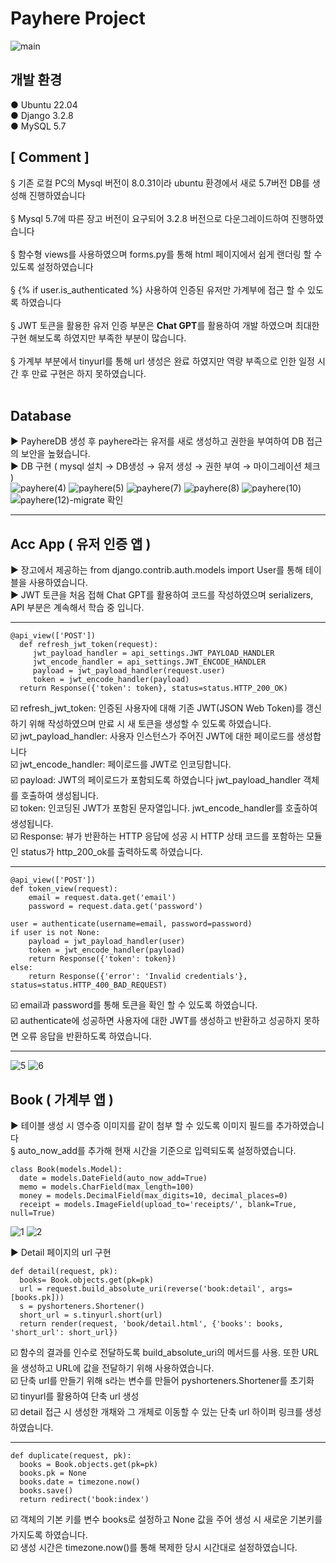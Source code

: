 # Payhere Project
![main](https://user-images.githubusercontent.com/105026915/230719007-434700a7-95c5-4bf0-85ed-4d967a532055.png)

## 개발 환경
● Ubuntu 22.04 <br>
● Django 3.2.8 <br>
● MySQL  5.7 <br>

## [ Comment ]
  § 기존 로컬 PC의 Mysql 버전이 8.0.31이라 ubuntu 환경에서 새로 5.7버전 DB를 생성해 진행하였습니다 <br><br>
  § Mysql 5.7에 따른 장고 버전이 요구되어 3.2.8 버전으로 다운그레이드하여 진행하였습니다 <br><br>
  § 함수형 views를 사용하였으며 forms.py를 통해 html 페이지에서 쉽게 랜더링 할 수 있도록 설정하였습니다 <br><br>
  § {% if user.is_authenticated %} 사용하여 인증된 유저만 가계부에 접근 할 수 있도록 하였습니다 <br><br>
  § JWT 토큰을 활용한 유저 인증 부분은 <b>Chat GPT</b>를 활용하여 개발 하였으며 최대한 구현 해보도록 하였지만 부족한 부분이 많습니다. <br><br>
  § 가계부 부분에서 tinyurl를 통해 url 생성은 완료 하였지만 역량 부족으로 인한 일정 시간 후 만료 구현은 하지 못하였습니다. <br><br>

## Database
  ▶ PayhereDB 생성 후 payhere라는 유저를 새로 생성하고 권한을 부여하여 DB 접근의 보안을 높혔습니다. <br>
  ▶ DB 구현 ( mysql 설치 → DB생성 → 유저 생성 → 권한 부여 → 마이그레이션 체크 ) <br>
  ![payhere(4)](https://user-images.githubusercontent.com/105026915/230716169-b2d618d6-460c-460d-9dfd-aaf57354df41.png)
  ![payhere(5)](https://user-images.githubusercontent.com/105026915/230716173-beebc327-5abe-4f7e-bee9-a190228581cc.png)
  ![payhere(7)](https://user-images.githubusercontent.com/105026915/230716176-235ff32c-9762-43f6-965e-49a58401ae08.png)
  ![payhere(8)](https://user-images.githubusercontent.com/105026915/230716182-df4d5f68-14a5-4094-af5e-e194d8a4deb3.png)
  ![payhere(10)](https://user-images.githubusercontent.com/105026915/230716191-b6e36572-ae92-42c0-8672-01ac58ee89cd.png)
  ![payhere(12)-migrate 확인](https://user-images.githubusercontent.com/105026915/230716192-afc47066-93ce-41a1-bc22-85c857f092e2.png)
  <hr>

## Acc App ( 유저 인증 앱 )
▶ 장고에서 제공하는 from django.contrib.auth.models import User를 통해 테이블을 사용하였습니다. <br>
▶ JWT 토큰을 처음 접해 Chat GPT를 활용하여 코드를 작성하였으며 serializers, API 부분은 계속해서 학습 중 입니다. <br>

<hr>
    
    @api_view(['POST'])
      def refresh_jwt_token(request):
         jwt_payload_handler = api_settings.JWT_PAYLOAD_HANDLER
         jwt_encode_handler = api_settings.JWT_ENCODE_HANDLER
         payload = jwt_payload_handler(request.user)
         token = jwt_encode_handler(payload)
      return Response({'token': token}, status=status.HTTP_200_OK)
☑️ refresh_jwt_token: 인증된 사용자에 대해 기존 JWT(JSON Web Token)를 갱신하기 위해 작성하였으며 만료 시 새 토큰을 생성할 수 있도록 하였습니다. <br>
☑️ jwt_payload_handler: 사용자 인스턴스가 주어진 JWT에 대한 페이로드를 생성합니다 <br>
☑️ jwt_encode_handler: 페이로드를 JWT로 인코딩합니다. <br>
☑️ payload: JWT의 페이로드가 포함되도록 하였습니다 jwt_payload_handler 객체를 호출하여 생성됩니다. <br>
☑️ token: 인코딩된 JWT가 포함된 문자열입니다. jwt_encode_handler를 호출하여 생성됩니다. <br>
☑️ Response: 뷰가 반환하는 HTTP 응답에 성공 시 HTTP 상태 코드를 포함하는 모듈인 status가 http_200_ok를 출력하도록 하였습니다. <br>

<hr>

    @api_view(['POST'])
    def token_view(request):
        email = request.data.get('email')
        password = request.data.get('password')

    user = authenticate(username=email, password=password)
    if user is not None:
        payload = jwt_payload_handler(user)
        token = jwt_encode_handler(payload)
        return Response({'token': token})
    else:
        return Response({'error': 'Invalid credentials'}, status=status.HTTP_400_BAD_REQUEST)
        
☑️ email과 password를 통해 토큰을 확인 할 수 있도록 하였습니다. <br>
☑️ authenticate에 성공하면 사용자에 대한 JWT를 생성하고 반환하고 성공하지 못하면 오류 응답을 반환하도록 하였습니다. 
        
<hr>

![5](https://user-images.githubusercontent.com/105026915/230714913-4d13b7cc-1358-4fb0-9f60-231b2959c65a.png)
![6](https://user-images.githubusercontent.com/105026915/230714916-89dd8b6b-1bb6-488f-b833-7e831f6d8a3c.png)









## Book ( 가계부 앱 )
▶ 테이블 생성 시 영수증 이미지를 같이 첨부 할 수 있도록 이미지 필드를 추가하였습니다<br> § auto_now_add를 추가해 현재 시간을 기준으로 입력되도록 설정하였습니다.

    class Book(models.Model):
      date = models.DateField(auto_now_add=True)
      memo = models.CharField(max_length=100)
      money = models.DecimalField(max_digits=10, decimal_places=0)
      receipt = models.ImageField(upload_to='receipts/', blank=True, null=True) 
![1](https://user-images.githubusercontent.com/105026915/230716781-d64d5b37-a1f7-4f3b-91bc-748ca15b61e7.png)
![2](https://user-images.githubusercontent.com/105026915/230716784-3e0a5958-b487-4072-8bb1-08593316371b.png)


▶ Detail 페이지의 url 구현<br> 

    def detail(request, pk):
      books= Book.objects.get(pk=pk)
      url = request.build_absolute_uri(reverse('book:detail', args=[books.pk]))
      s = pyshorteners.Shortener()
      short_url = s.tinyurl.short(url)
      return render(request, 'book/detail.html', {'books': books, 'short_url': short_url})
 
 ☑️ 함수의 결과를 인수로 전달하도록 build_absolute_uri의 메서드를 사용. 또한 URL을 생성하고 URL에 값을 전달하기 위해 사용하였습니다.<br>
 ☑️ 단축 url를 만들기 위해 s라는 변수를 만들어 pyshorteners.Shortener를 초기화 <br>
 ☑️ tinyurl를 활용하여 단축 url 생성 <br>
 ☑️ detail 접근 시 생성한 개채와 그 개체로 이동할 수 있는 단축 url 하이퍼 링크를 생성하였습니다.
 <hr>
 
    def duplicate(request, pk):
      books = Book.objects.get(pk=pk)
      books.pk = None
      books.date = timezone.now()
      books.save()
      return redirect('book:index')
   ☑️ 객체의 기본 키를 변수 books로 설정하고 None 값을 주어 생성 시 새로운 기본키를 가지도록 하였습니다.<br>
   ☑️ 생성 시간은 timezone.now()를 통해 복제한 당시 시간대로 설정하였습니다. <br>
